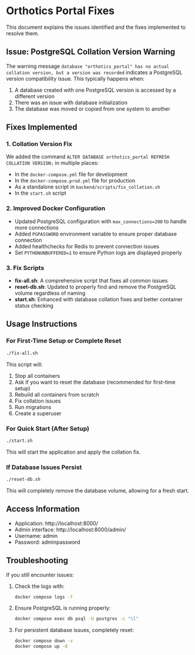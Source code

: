 # Orthotics Portal Fixes

This document explains the issues identified and the fixes implemented to resolve them.

## Issue: PostgreSQL Collation Version Warning

The warning message `database "orthotics_portal" has no actual collation version, but a version was recorded` indicates a PostgreSQL version compatibility issue. This typically happens when:

1. A database created with one PostgreSQL version is accessed by a different version
2. There was an issue with database initialization
3. The database was moved or copied from one system to another

## Fixes Implemented

### 1. Collation Version Fix

We added the command `ALTER DATABASE orthotics_portal REFRESH COLLATION VERSION;` in multiple places:

- In the `docker-compose.yml` file for development
- In the `docker-compose.prod.yml` file for production
- As a standalone script in `backend/scripts/fix_collation.sh`
- In the `start.sh` script

### 2. Improved Docker Configuration

- Updated PostgreSQL configuration with `max_connections=200` to handle more connections
- Added `PGPASSWORD` environment variable to ensure proper database connection
- Added healthchecks for Redis to prevent connection issues
- Set `PYTHONUNBUFFERED=1` to ensure Python logs are displayed properly

### 3. Fix Scripts

- **fix-all.sh**: A comprehensive script that fixes all common issues
- **reset-db.sh**: Updated to properly find and remove the PostgreSQL volume regardless of naming
- **start.sh**: Enhanced with database collation fixes and better container status checking

## Usage Instructions

### For First-Time Setup or Complete Reset

```bash
./fix-all.sh
```

This script will:

1. Stop all containers
2. Ask if you want to reset the database (recommended for first-time setup)
3. Rebuild all containers from scratch
4. Fix collation issues
5. Run migrations
6. Create a superuser

### For Quick Start (After Setup)

```bash
./start.sh
```

This will start the application and apply the collation fix.

### If Database Issues Persist

```bash
./reset-db.sh
```

This will completely remove the database volume, allowing for a fresh start.

## Access Information

- Application: http://localhost:8000/
- Admin interface: http://localhost:8000/admin/
- Username: admin
- Password: adminpassword

## Troubleshooting

If you still encounter issues:

1. Check the logs with:

   ```bash
   docker compose logs -f
   ```

2. Ensure PostgreSQL is running properly:

   ```bash
   docker compose exec db psql -U postgres -c "\l"
   ```

3. For persistent database issues, completely reset:
   ```bash
   docker compose down -v
   docker compose up -d
   ```

